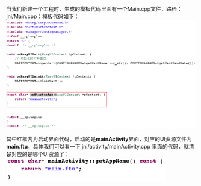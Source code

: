 当我们新建一个工程时，生成的模板代码里面有一个Main.cpp文件，路径： jni/Main.cpp；模板代码如下：
![](images/Screenshotfrom2018-06-06182629.png)

其中红框内为启动界面代码，启动的是**mainActivity**界面，对应的UI资源文件为**main.ftu**，具体我们可以看一下 jni/activity/mainActivity.cpp 里面的代码，就清楚对应的是哪个UI资源了：
![](images/Screenshotfrom2018-06-06183808.png)
